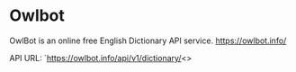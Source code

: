 # Owlbot

OwlBot is an online free English Dictionary API service.
https://owlbot.info/

API URL: `https://owlbot.info/api/v1/dictionary/<>
